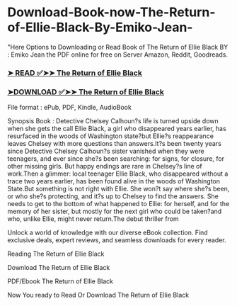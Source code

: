 # Download-Book-now-The-Return-of-Ellie-Black-By-Emiko-Jean-

"Here Options to Downloading or Read Book of The Return of Ellie Black BY : Emiko Jean the PDF online for free on Server Amazon, Reddit, Goodreads.

### [➤ READ ✅➤➤ The Return of Ellie Black](https://en.ebooksteach.xyz/?book=199798460-the-return-of-ellie-black)
### [➤DOWNLOAD ✅➤➤ The Return of Ellie Black](https://en.ebooksteach.xyz/?book=199798460-the-return-of-ellie-black)

File format : ePub, PDF, Kindle, AudioBook

Synopsis Book : Detective Chelsey Calhoun?s life is turned upside down when she gets the call Ellie Black, a girl who disappeared years earlier, has resurfaced in the woods of Washington state?but Ellie?s reappearance leaves Chelsey with more questions than answers.It?s been twenty years since Detective Chelsey Calhoun?s sister vanished when they were teenagers, and ever since she?s been searching: for signs, for closure, for other missing girls. But happy endings are rare in Chelsey?s line of work.Then a glimmer: local teenager Ellie Black, who disappeared without a trace two years earlier, has been found alive in the woods of Washington State.But something is not right with Ellie. She won?t say where she?s been, or who she?s protecting, and it?s up to Chelsey to find the answers. She needs to get to the bottom of what happened to Ellie: for herself, and for the memory of her sister, but mostly for the next girl who could be taken?and who, unlike Ellie, might never return.The debut thriller from 

Unlock a world of knowledge with our diverse eBook collection. Find exclusive deals, expert reviews, and seamless downloads for every reader.

Reading The Return of Ellie Black

Download The Return of Ellie Black

PDF/Ebook The Return of Ellie Black

Now You ready to Read Or Download The Return of Ellie Black
